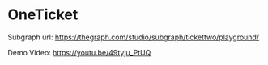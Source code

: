 # OneTicket


Subgraph url: https://thegraph.com/studio/subgraph/tickettwo/playground/

 Demo Video: https://youtu.be/49tyju_PtUQ
